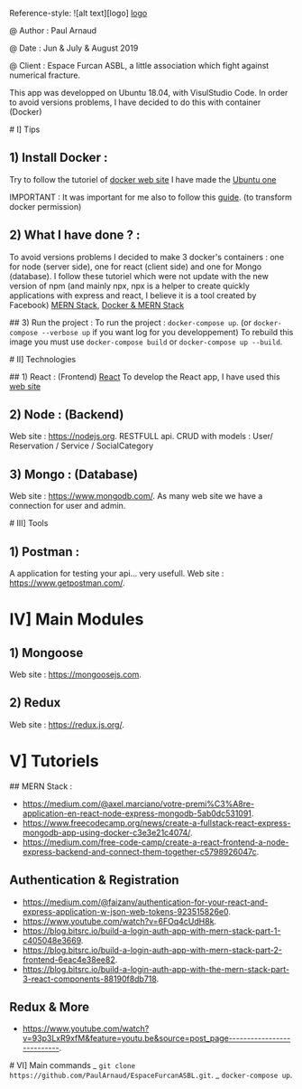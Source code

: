
Reference-style: 
![alt text][logo]
[logo](http://www.espacefurcan.be/img/logo-footer.png)

@ Author : Paul Arnaud

@ Date : Jun & July & August 2019

@ Client : Espace Furcan ASBL, a little association which fight against numerical fracture.

This app was developped on Ubuntu 18.04, with VisulStudio Code.
In order to avoid versions problems, I have decided to do this with container (Docker)

# I] Tips

## 1) Install Docker : 
Try to follow the tutoriel of [docker web site](https://docs.docker.com/install)
I have made the [Ubuntu one](https://docs.docker.com/install/linux/docker-ce/ubuntu/)

IMPORTANT : It was important for me also to follow this [guide](https://docs.docker.com/install/linux/linux-postinstall/).
(to transform docker permission)

## 2) What I have done ? :
To avoid versions problems I decided to make 3 docker's containers : one for node (server side), one for react (client side) and one for Mongo (database).
I follow these tutoriel which were not update with the new version of npm (and mainly npx, npx is a helper to create quickly applications with express and react, I believe it is a tool created by Facebook) [MERN Stack](https://medium.com/free-code-camp/create-a-react-frontend-a-node-express-backend-and-connect-them-together-c5798926047c), [Docker & MERN Stack](https://www.freecodecamp.org/news/create-a-fullstack-react-express-mongodb-app-using-docker-c3e3e21c4074/)

## 3) Run the project :
To run the project : `docker-compose up`.
(or `docker-compose --verbose up` if you want log for you developpement)
To rebuild this image you must use `docker-compose build` or `docker-compose up --build`.

# II] Technologies

## 1) React : (Frontend)
[React](https://reactjs.org)
To develop the React app, I have used this [web site](https://facebook.github.io/create-react-app/docs/getting-started)

## 2) Node : (Backend)
Web site : https://nodejs.org.
RESTFULL api.
CRUD with models : User/ Reservation / Service / SocialCategory

## 3) Mongo : (Database)
Web site : https://www.mongodb.com/.
As many web site we have a connection for user and admin.

# III] Tools
## 1) Postman :
A application for testing your api... very usefull.
Web site : https://www.getpostman.com/.

# IV] Main Modules 
## 1) Mongoose
Web site : https://mongoosejs.com.
## 2) Redux
Web site : https://redux.js.org/.

# V] Tutoriels
## MERN Stack : 
* https://medium.com/@axel.marciano/votre-premi%C3%A8re-application-en-react-node-express-mongodb-5ab0dc531091.
* https://www.freecodecamp.org/news/create-a-fullstack-react-express-mongodb-app-using-docker-c3e3e21c4074/.
* https://medium.com/free-code-camp/create-a-react-frontend-a-node-express-backend-and-connect-them-together-c5798926047c.

## Authentication & Registration
* https://medium.com/@faizanv/authentication-for-your-react-and-express-application-w-json-web-tokens-923515826e0.
* https://www.youtube.com/watch?v=6FOq4cUdH8k.
* https://blog.bitsrc.io/build-a-login-auth-app-with-mern-stack-part-1-c405048e3669.
* https://blog.bitsrc.io/build-a-login-auth-app-with-mern-stack-part-2-frontend-6eac4e38ee82.
* https://blog.bitsrc.io/build-a-login-auth-app-with-the-mern-stack-part-3-react-components-88190f8db718.

## Redux & More 
* https://www.youtube.com/watch?v=93p3LxR9xfM&feature=youtu.be&source=post_page---------------------------.

# VI] Main commands 
_ `git clone https://github.com/PaulArnaud/EspaceFurcanASBL.git`.
_ `docker-compose up`. 

